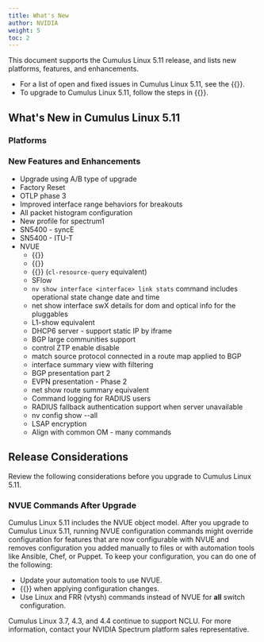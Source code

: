 ```yaml
---
title: What's New
author: NVIDIA
weight: 5
toc: 2
---
```

This document supports the Cumulus Linux 5.11 release, and lists new platforms, features, and enhancements.
- For a list of open and fixed issues in Cumulus Linux 5.11, see the {{<link title="Cumulus Linux 5.11 Release Notes" text="Cumulus Linux 5.11 Release Notes">}}.
- To upgrade to Cumulus Linux 5.11, follow the steps in {{<link url="Upgrading-Cumulus-Linux">}}.
<!-- vale off -->

## What's New in Cumulus Linux 5.11

### Platforms

### New Features and Enhancements

- Upgrade using A/B type of upgrade
- Factory Reset
- OTLP phase 3
- Improved interface range behaviors for breakouts
- All packet histogram configuration
- New profile for spectrum1
- SN5400 - syncE
- SN5400 -  ITU-T
- NVUE
  - {{<link url="DHCP-Snooping" text="DHCP snooping">}}
  - {{<link url="Link-Layer-Discovery-Protocol" text="Commands to disable LLDP">}}
  - {{<link url="Resource-Diagnostics/#disable-lldp" text="Command to show ASIC resources">}} (`cl-resource-query` equivalent)
  - SFlow
  - `nv show interface <interface> link stats` command includes operational state change date and time
  - net show interface swX details for dom and optical info for the pluggables
  - L1-show equivalent
  - DHCP6 server - support static IP by iframe
  - BGP large communities support
  - control ZTP enable disable
  - match source protocol connected in a route map applied to BGP
  - interface summary view with filtering
  - BGP presentation part 2
  - EVPN presentation - Phase 2
  - net show route summary equivalent
  - Command logging for RADIUS users
  - RADIUS fallback authentication support when server unavailable
  - nv config show --all
  - LSAP encryption
  - Align with common OM - many commands

## Release Considerations

Review the following considerations before you upgrade to Cumulus Linux 5.11.

### NVUE Commands After Upgrade

Cumulus Linux 5.11 includes the NVUE object model. After you upgrade to Cumulus Linux 5.11, running NVUE configuration commands might override configuration for features that are now configurable with NVUE and removes configuration you added manually to files or with automation tools like Ansible, Chef, or Puppet. To keep your configuration, you can do one of the following:
- Update your automation tools to use NVUE.
- {{<link url="NVUE-CLI/#configure-nvue-to-ignore-linux-files" text="Configure NVUE to ignore certain underlying Linux files">}} when applying configuration changes.
- Use Linux and FRR (vtysh) commands instead of NVUE for **all** switch configuration.

Cumulus Linux 3.7, 4.3, and 4.4 continue to support NCLU. For more information, contact your NVIDIA Spectrum platform sales representative.
